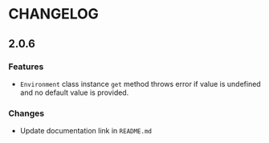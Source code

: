 # CHANGELOG

## 2.0.6

### Features

- `Environment` class instance `get` method throws error if value is undefined and no default value is provided.

### Changes

- Update documentation link in `README.md`

